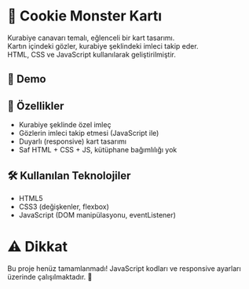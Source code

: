# 🍪 Cookie Monster Kartı

Kurabiye canavarı temalı, eğlenceli bir kart tasarımı.  
Kartın içindeki gözler, kurabiye şeklindeki imleci takip eder.  
HTML, CSS ve JavaScript kullanılarak geliştirilmiştir.

## 🎥 Demo
<!-- Buraya ekran görüntüsü, GIF veya canlı link ekleyebilirsin -->
<!-- Örn: ![Demo](./demo.gif) -->

## 🚀 Özellikler
- Kurabiye şeklinde özel imleç
- Gözlerin imleci takip etmesi (JavaScript ile)
- Duyarlı (responsive) kart tasarımı
- Saf HTML + CSS + JS, kütüphane bağımlılığı yok

## 🛠️ Kullanılan Teknolojiler
- HTML5
- CSS3 (değişkenler, flexbox)
- JavaScript (DOM manipülasyonu, eventListener)

# ⚠️ Dikkat
Bu proje henüz tamamlanmadı! JavaScript kodları ve responsive ayarları üzerinde çalışılmaktadır. 🚧

